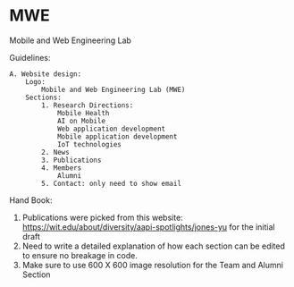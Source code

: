 # MWE
Mobile and Web Engineering Lab


Guidelines:

    A. Website design:
        Logo:
            Mobile and Web Engineering Lab (MWE)
        Sections:
            1. Research Directions:
                Mobile Health
                AI on Mobile
                Web application development
                Mobile application development
                IoT technologies
            2. News
            3. Publications
            4. Members
                Alumni
            5. Contact: only need to show email

Hand Book:

1. Publications were picked from this website: https://wit.edu/about/diversity/aapi-spotlights/jones-yu for the initial draft
2. Need to write a detailed explanation of how each section can be edited to ensure no breakage in code.
3. Make sure to use 600 X 600 image resolution for the Team and Alumni Section

